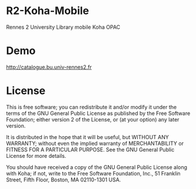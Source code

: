 R2-Koha-Mobile
==============

Rennes 2 University Library mobile Koha OPAC

Demo
=============
http://catalogue.bu.univ-rennes2.fr

License
=============

This is free software; you can redistribute it and/or modify it under the
terms of the GNU General Public License as published by the Free Software
Foundation; either version 2 of the License, or (at your option) any later
version.

It is distributed in the hope that it will be useful, but WITHOUT ANY
WARRANTY; without even the implied warranty of MERCHANTABILITY or FITNESS FOR
A PARTICULAR PURPOSE.  See the GNU General Public License for more details.

You should have received a copy of the GNU General Public License along
with Koha; if not, write to the Free Software Foundation, Inc.,
51 Franklin Street, Fifth Floor, Boston, MA 02110-1301 USA.
